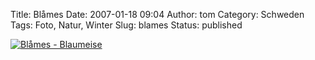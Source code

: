 Title: Blåmes
Date: 2007-01-18 09:04
Author: tom
Category: Schweden
Tags: Foto, Natur, Winter
Slug: blames
Status: published

[![Blåmes -
Blaumeise](/pic/meise_s.jpg "Blåmes - Blaumeise")](/pic/meise_l.jpg)

